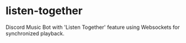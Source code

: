 # listen-together
Discord Music Bot with 'Listen Together' feature using Websockets for synchronized playback.
